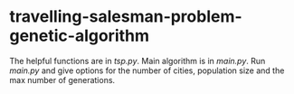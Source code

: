# travelling-salesman-problem-genetic-algorithm

The helpful functions are in *tsp.py*.
Main algorithm is in *main.py*. Run *main.py* and give options for the
number of cities, population size and the max number of generations.